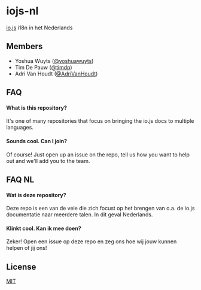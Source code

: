 # iojs-nl
[io.js](https://iojs.org/) i18n in het Nederlands

## Members
- Yoshua Wuyts ([@yoshuawuyts](https://github.com/yoshuawuyts))
- Tim De Pauw ([@timdp](https://github.com/timdp))
- Adri Van Houdt ([@AdriVanHoudt](https://github.com/adrivanhoudt))

## FAQ
#### What is this repository? 
It's one of many repositories that focus on bringing the io.js docs to multiple 
languages.

#### Sounds cool. Can I join?
Of course! Just open up an issue on the repo, tell us how you want to help out
and we'll add you to the team.

## FAQ NL
#### Wat is deze repository?
Deze repo is een van de vele die zich focust op het brengen van o.a. de io.js documentatie  naar meerdere talen. In dit geval Nederlands.

#### Klinkt cool. Kan ik mee doen?
Zeker! Open een issue op deze repo en zeg ons hoe wij jouw kunnen helpen of jij ons!

## License
[MIT](https://tldrlegal.com/license/mit-license)
